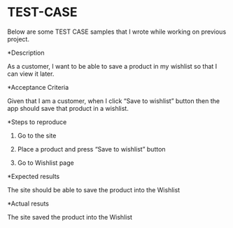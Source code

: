 # TEST-CASE
Below are some TEST CASE samples that I wrote while working on previous project.


*Description


As a customer, I want to be able to save a product in my wishlist so that I can view it later.


*Acceptance Criteria


Given that I am a customer, when I click “Save to wishlist” button then the app should save that product in a wishlist.

*Steps to reproduce


1. Go to the site 

2. Place a product and press “Save to wishlist” button
3. Go to Wishlist page 


*Expected results


The site should be able to save the product into the Wishlist

*Actual resuts


The site saved the product into the Wishlist
